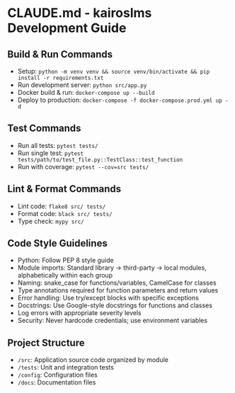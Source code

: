 # CLAUDE.md - kairoslms Development Guide

## Build & Run Commands
- Setup: `python -m venv venv && source venv/bin/activate && pip install -r requirements.txt`
- Run development server: `python src/app.py`
- Docker build & run: `docker-compose up --build`
- Deploy to production: `docker-compose -f docker-compose.prod.yml up -d`

## Test Commands
- Run all tests: `pytest tests/`
- Run single test: `pytest tests/path/to/test_file.py::TestClass::test_function`
- Run with coverage: `pytest --cov=src tests/`

## Lint & Format Commands
- Lint code: `flake8 src/ tests/`
- Format code: `black src/ tests/`
- Type check: `mypy src/`

## Code Style Guidelines
- Python: Follow PEP 8 style guide
- Module imports: Standard library → third-party → local modules, alphabetically within each group
- Naming: snake_case for functions/variables, CamelCase for classes
- Type annotations required for function parameters and return values
- Error handling: Use try/except blocks with specific exceptions
- Docstrings: Use Google-style docstrings for functions and classes
- Log errors with appropriate severity levels
- Security: Never hardcode credentials; use environment variables

## Project Structure
- `/src`: Application source code organized by module
- `/tests`: Unit and integration tests
- `/config`: Configuration files
- `/docs`: Documentation files